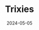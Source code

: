 ---
date: 2024-05-05
featured_image: Trixies-20240709-1.jpg
title: Trixies
description: 
tags: ["trixies"]
---